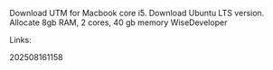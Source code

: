 Download UTM for Macbook core i5.
Download Ubuntu LTS version.
Allocate 8gb RAM, 2 cores, 40 gb memory
WiseDeveloper

Links:

202508161158

